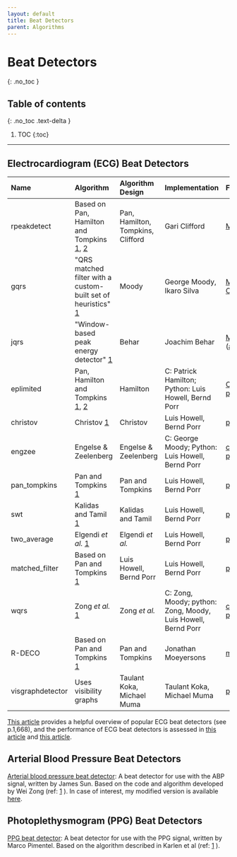 ```yaml
---
layout: default
title: Beat Detectors
parent: Algorithms
---
```


# Beat Detectors
{: .no_toc }

## Table of contents
{: .no_toc .text-delta }

1. TOC
{:toc}

---

## Electrocardiogram (ECG) Beat Detectors

| Name  | Algorithm | Algorithm Design | Implementation | Format | Licence |
| :--- | :--- | :--- | :--- | :--- | :--- |
| rpeakdetect | Based on Pan, Hamilton and Tompkins [1](https://doi.org/10.1109/TBME.1985.325532), [2](https://doi.org/10.1109/TBME.1986.325695) | Pan, Hamilton, Tompkins, Clifford | Gari Clifford | [Matlab](http://www.mit.edu/~gari/CODE/ECGtools/ecgBag/rpeakdetect.m) | GNU GPL |
| gqrs  | "QRS matched filter with a custom- built set of heuristics" [1](https://doi.org/10.1088/0967-3334/36/8/1665) | Moody | George Moody, Ikaro Silva | [Matlab](https://www.physionet.org/content/wfdb-matlab/0.10.0/mcode/gqrs.m), [C](https://www.physionet.org/physiotools/wag/gqrs-1.htm) | GNU GPL |
| jqrs  | "Window-based peak energy detector" [1](https://doi.org/10.1088/0967-3334/36/8/1665) | Behar | Joachim Behar | [Matlab](https://github.com/alistairewj/peak-detector/blob/master/sources/qrs_detect2.m) ([also](https://github.com/alistairewj/peak-detector/blob/master/sources/run_qrsdet_by_seg_ali.m)) | GNU GPL |
| eplimited  | Pan, Hamilton and Tompkins [1](https://doi.org/10.1109/TBME.1985.325532), [2](http://doi.org/10.1109/TBME.1986.325695) | Hamilton | C: Patrick Hamilton; Python: Luis Howell, Bernd Porr | [C](http://www.eplimited.com/software.htm), [python](https://pypi.org/project/py-ecg-detectors/) | GNU GPL |
| christov  | Christov [1](https://doi.org/10.1186/1475-925X-3-28) | Christov | Luis Howell, Bernd Porr | [python](https://pypi.org/project/py-ecg-detectors/) | GNU GPL |
| engzee  | Engelse & Zeelenberg | Engelse & Zeelenberg | C: George Moody; Python: Luis Howell, Bernd Porr | [c](https://archive.physionet.org/physiotools/wfdb/app/sqrs.c), [python](https://pypi.org/project/py-ecg-detectors/) | GNU GPL |
| pan_tompkins | Pan and Tompkins [1](http://doi.org/10.1109/TBME.1985.325532) | Pan and Tompkins | Luis Howell, Bernd Porr | [python](https://pypi.org/project/py-ecg-detectors/) | GNU GPL |
| swt | Kalidas and Tamil [1](https://doi.org/10.1186/1475-925X-3-28) | Kalidas and Tamil | Luis Howell, Bernd Porr | [python](https://pypi.org/project/py-ecg-detectors/) | GNU GPL |
| two_average | Elgendi _et al._ [1](https://doi.org/10.5220/0002742704280431) | Elgendi _et al._ | Luis Howell, Bernd Porr | [python](https://pypi.org/project/py-ecg-detectors/) | GNU GPL |
| matched_filter | Based on Pan and Tompkins [1](https://doi.org/10.1109/TBME.1985.325532) | Luis Howell, Bernd Porr | Luis Howell, Bernd Porr | [python](https://pypi.org/project/py-ecg-detectors/) | GNU GPL |
| wqrs | Zong _et al._ [1](https://doi.org/10.1109/CIC.2003.1291261) | Zong _et al._ | C: Zong, Moody; python: Zong, Moody, Luis Howell, Bernd Porr | [c](https://archive.physionet.org/physiotools/wfdb/app/wqrs.c), [python](https://pypi.org/project/py-ecg-detectors/) | GNU GPL |
| R-DECO | Based on Pan and Tompkins [1](http://doi.org/10.1109/TBME.1985.325532) | Pan and Tompkins | Jonathan Moeyersons | [matlab](https://doi.org/10.13026/x6j7-sp58) | GNU GPL |
| visgraphdetector | Uses visibility graphs | Taulant Koka, Michael Muma | Taulant Koka, Michael Muma | [python](https://github.com/taulokoka/visgraphdetector) | ? |


[This article](https://doi.org/10.1088/0967-3334/36/8/1665) provides a helpful overview of popular ECG beat detectors (see p.1,668), and the performance of ECG beat detectors is assessed in [this article](https://ieeexplore.ieee.org/document/7043053) and [this article](https://doi.org/10.1155/2018/9050812).

## Arterial Blood Pressure Beat Detectors

[Arterial blood pressure beat detector](https://physionet.org/content/cardiac-output/1.0.0/code/2analyze/wabp.m): A beat detector for use with the ABP signal, written by James Sun. Based on the code and algorithm developed by Wei Zong (ref: [1](http://doi.org/10.1109/CIC.2003.1291140) ). In case of interest, my modified version is available [here](https://github.com/peterhcharlton/info/blob/master/algorithms/wabp_pc.m).

## Photoplethysmogram (PPG) Beat Detectors

[PPG beat detector](https://raw.githubusercontent.com/peterhcharlton/RRest/master/RRest_v3.0/Algorithms/extract_resp_sig/feat_based_extraction/IMS_peak_detector/adaptPulseSegment.m): A beat detector for use with the PPG signal, written by Marco Pimentel. Based on the algorithm described in Karlen et al (ref: [1](http://doi.org/10.1109/EMBC.2012.6346628) ).
















